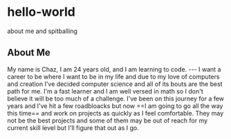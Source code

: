 # hello-world
about me and spitballing

## About Me
My name is Chaz, I am 24 years old, and I am learning to code. --- I want a career to be where I want to be in my life and due to my love of computers and creation I've decided computer science and all of its bouts are the best path for me. I'm a fast learner and I am well versed in math so I don't believe it will be too much of a challenge. I've been on this journey for a few years and I've hit a few roadbloacks but now ==I am going to go all the way this time== and work on projects as quickly as I feel comfortable. They may not be the best projects and some of them may be out of reach for my current skill level but I'll figure that out as I go.
